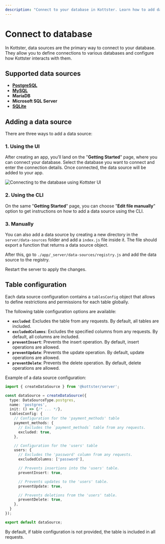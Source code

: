 ```yaml
---
description: "Connect to your database in Kottster. Learn how to add data sources, configure tables, and manage permissions."
---
```


# Connect to database

In Kottster, data sources are the primary way to connect to your database. They allow you to define connections to various databases and configure how Kottster interacts with them.

## Supported data sources

- **[PostgreSQL](https://kottster.app/admin-panel-for-postgresql)**
- **[MySQL](https://kottster.app/admin-panel-for-mysql)**
- **MariaDB**
- **Microsoft SQL Server**
- **[SQLite](https://kottster.app/admin-panel-for-sqlite)**

## Adding a data source

There are three ways to add a data source:

### 1. Using the UI

After creating an app, you’ll land on the "**Getting Started**" page, where you can connect your database. Select the database you want to connect and enter the connection details. Once connected, the data source will be added to your app.

![Connecting to the database using Kottster UI](./connecting-admin-panel-to-db.png)

### 2. Using the CLI

On the same "**Getting Started**" page, you can choose "**Edit file manually**" option to get instructions on how to add a data source using the CLI.

### 3. Manually

You can also add a data source by creating a new directory in the `server/data-sources` folder and add a `index.js` file inside it. The file should export a function that returns a data source object.

After this, go to `./app/_server/data-sources/registry.js` and add the data source to the registry.

Restart the server to apply the changes.

## Table configuration

Each data source configuration contains a `tablesConfig` object that allows to define restrictions and permissions for each table globally.

The following table configuration options are available:
- **`excluded`**: Excludes the table from any requests. By default, all tables are included.
- **`excludedColumns`**: Excludes the specified columns from any requests. By default, all columns are included.
- **`preventInsert`**: Prevents the insert operation. By default, insert operations are allowed.
- **`preventUpdate`**: Prevents the update operation. By default, update operations are allowed.
- **`preventDelete`**: Prevents the delete operation. By default, delete operations are allowed.

Example of a data source configuration:

```typescript [app/_server/data-sources/postgres.js]
import { createDataSource } from '@kottster/server';

const dataSource = createDataSource({
  type: DataSourceType.postgres,
  name: 'postgres',
  init: () => {/* ... */},
  tablesConfig: {
    // Configuration for the 'payment_methods' table
    payment_methods: {
      // Excludes the `payment_methods` table from any requests.
      excluded: true,
    },

    // Configuration for the 'users' table
    users: {
      // Excludes the 'password' column from any requests.
      excludedColumns: ['password'],

      // Prevents insertions into the 'users' table.
      preventInsert: true, 

      // Prevents updates to the 'users' table.
      preventUpdate: true,

      // Prevents deletions from the 'users' table.
      preventDelete: true,
    },
  }
});

export default dataSource;
```

By default, if table configuration is not provided, the table is included in all requests.
